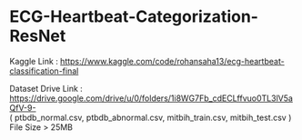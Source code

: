 # ECG-Heartbeat-Categorization-ResNet

Kaggle Link : https://www.kaggle.com/code/rohansaha13/ecg-heartbeat-classification-final  

Dataset Drive Link : https://drive.google.com/drive/u/0/folders/1i8WG7Fb_cdECLffvuo0TL3lV5aQfV-9-  
( ptbdb_normal.csv, ptbdb_abnormal.csv, mitbih_train.csv, mitbih_test.csv ) File Size > 25MB
